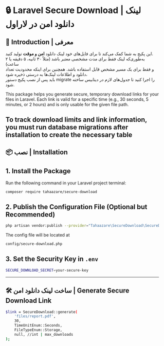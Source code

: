 # 🔒 Laravel Secure Download | لینک دانلود امن در لاراول

## 📖 Introduction | معرفی


این پکیج به شما کمک می‌کند تا برای فایل‌های خود لینک دانلود **امن و موقت** تولید کنید.  
به‌طوری‌که لینک فقط برای مدت مشخصی معتبر باشد (مثلاً ۳۰ ثانیه، ۵ دقیقه یا ۲ ساعت)  
و فقط برای یک مسیر مشخص قابل استفاده باشد.
همچنین برای اینکه محدودیت تعداد دانلود و اطلاعات لینک‌ها به درستی ذخیره شود،  
باید پس از نصب پکیج دستور migrate را اجرا کنید تا جدول‌های لازم در دیتابیس ساخته شود.


This package helps you generate secure, temporary download links for your files in Laravel.
Each link is valid for a specific time (e.g., 30 seconds, 5 minutes, or 2 hours)
and is only usable for the given file path.

To track download limits and link information,
you must run database migrations after installation to create the necessary table
---

## 📦 نصب | Installation

## 1. Install the Package

Run the following command in your Laravel project terminal:

```bash
composer require tahaazare/secure-download
```

## 2. Publish the Configuration File (Optional but Recommended)

```bash
php artisan vendor:publish --provider="Tahaazare\SecureDownload\SecureDownloadServiceProvider"
```


The config file will be located at

```bash 
config/secure-download.php
```


## 3. Set the Security Key in `.env`
```bash
SECURE_DOWNLOAD_SECRET=your-secure-key
```

----

## 🛠 ساخت لینک دانلود امن | Generate Secure Download Link

```bash
$link = SecureDownload::generate(
    'files/report.pdf',
    30,
    TimeUnitEnum::Seconds,
    FileTypeEnum::Storage,
    null, //int | max_downloads 
);
```
